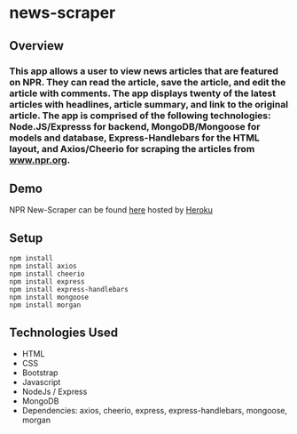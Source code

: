 # news-scraper

## Overview
### This app allows a user to view news articles that are featured on NPR. They can read the article, save the article, and edit the article with comments. The app displays twenty of the latest articles with headlines, article summary, and link to the original article. The app is comprised of the following technologies: Node.JS/Expresss for backend, MongoDB/Mongoose for models and database, Express-Handlebars for the HTML layout, and Axios/Cheerio for scraping the articles from www.npr.org. 


## Demo

NPR New-Scraper can be found [here](https://alinav-news-scraper.herokuapp.com/) hosted by [Heroku](https://www.heroku.com/)



## Setup
```
npm install
npm install axios
npm install cheerio
npm install express
npm install express-handlebars
npm install mongoose
npm install morgan

```

## Technologies Used
* HTML
* CSS
* Bootstrap
* Javascript
* NodeJs / Express 
* MongoDB
* Dependencies: axios, cheerio, express, express-handlebars, mongoose, morgan


